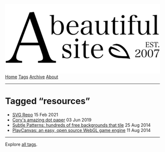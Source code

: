 <a href="../../index.html" class="header-link"><img src="../../images/logos/wordmark.svg" alt="A Beautiful Site" class="wordmark" /></a> <a href="../../index.html" class="nav-item">Home</a> <a href="../index.html" class="nav-item">Tags</a> <a href="../../posts/index.html" class="nav-item">Archive</a> <a href="../../about/index.html" class="nav-item">About</a>

---

# Tagged “resources”

- <a href="../../posts/svg-repo/index.html" class="post-list-item-link">SVG Repo</a> 15 Feb 2021
- <a href="../../posts/corys-amazing-dot-paper/index.html" class="post-list-item-link">Cory's amazing dot paper</a> 03 Jun 2019
- <a href="../../posts/subtle-patterns-hundreds-of-free-backgrounds-that-tile/index.html" class="post-list-item-link">Subtle Patterns: hundreds of free backgrounds that tile</a> 25 Aug 2014
- <a href="../../posts/playcanvas-an-easy-open-source-webgl-game-engine/index.html" class="post-list-item-link">PlayCanvas: an easy, open source WebGL game engine</a> 11 Aug 2014

---

Explore [all tags](../index.html).
